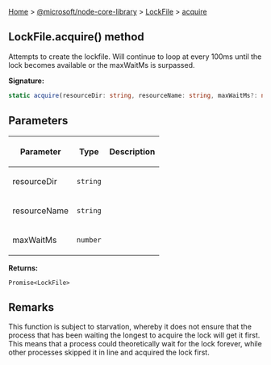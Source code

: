 [Home](./index) &gt; [@microsoft/node-core-library](./node-core-library.md) &gt; [LockFile](./node-core-library.lockfile.md) &gt; [acquire](./node-core-library.lockfile.acquire.md)

## LockFile.acquire() method

Attempts to create the lockfile. Will continue to loop at every 100ms until the lock becomes available or the maxWaitMs is surpassed.

<b>Signature:</b>

```typescript
static acquire(resourceDir: string, resourceName: string, maxWaitMs?: number): Promise<LockFile>;
```

## Parameters

|  <p>Parameter</p> | <p>Type</p> | <p>Description</p> |
|  --- | --- | --- |
|  <p>resourceDir</p> | <p>`string`</p> |  |
|  <p>resourceName</p> | <p>`string`</p> |  |
|  <p>maxWaitMs</p> | <p>`number`</p> |  |

<b>Returns:</b>

`Promise<LockFile>`

## Remarks

This function is subject to starvation, whereby it does not ensure that the process that has been waiting the longest to acquire the lock will get it first. This means that a process could theoretically wait for the lock forever, while other processes skipped it in line and acquired the lock first.

